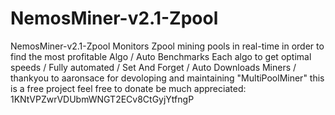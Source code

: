# NemosMiner-v2.1-Zpool
NemosMiner-v2.1-Zpool Monitors Zpool mining pools in real-time in order to find the most profitable Algo /
 Auto Benchmarks Each algo to get optimal speeds / 
Fully automated / Set And Forget / 
Auto Downloads Miners /   
thankyou to aaronsace for devoloping and maintaining "MultiPoolMiner"
this is a free project feel free to donate be much appreciated: 
1KNtVPZwrVDUbmWNGT2ECv8CtGyjYtfngP
